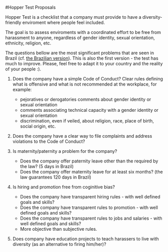#Hopper Test Proposals


Hopper Test is a checklist that a company must provide to have a diversity-friendly enviroment where people feel included.

The goal is to assess enviroments with a coordinated effort to be free from harassment to anyone, regardless of gender identity, sexual orientation, ethnicity, religion, etc.

The questions bellow are the most significant problems that are seen in Brazil (cf. [the Brazilian version](https://github.com/HopperTest/HopperTestProposals/blob/13c3c4216f295a419cacf0547b059d128c2cd741/Pt-Br/hopper_test.md)). This is also the first version - the test has much to improve. Please, feel free to adapt it to your country and the reality of your people :).

1. Does the company have a simple Code of Conduct?
Clear rules defining what is offensive and what is not recommended at the workplace, for example:
	+   pejoratives or derogatories comments about gender identity or sexual orientation
	+   comments associating technical capacity with a gender identity or sexual orientation
	+   discrimination, even if veiled, about religion, race, place of birth, social origin, etc.

2. Does the company have a clear way to file complaints and address violations to the Code of Conduct?

3. Is maternity/paternity a problem for the company?
	+   Does the company offer paternity leave other than the required by the law? (5 days in Brazil)
	+   Does the company offer maternity leave for at least six months? (the law guarantees 120 days in Brazil)
 
4. Is hiring and promotion free from coginitive bias? 
	+   Does the company have transparent hiring rules - with well defined goals and skills? 
	+   Does the company have transparent rules to promotion - with well defined goals and skills? 
	+   Does the company have transparent rules to jobs and salaries - with well defined goals and skills? 
	+   More objective than subjective rules.

5. Does company have education projects to teach harassers to live with diversity (as an alternative to firing him/her)?


